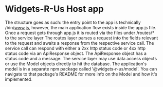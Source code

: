 # Widgets-R-Us Host app

The structure goes as such: the entry point to the app is technically
/bin/www.js, however, the main application flow exists inside the app.js file.
Once a request gets through app.js it is routed via the files under /routes/* to the service layer
The routes layer parses a request into the fields relevant to the request and awaits
a response from the respective service call. The service call can respond with
either a 2xx http status code or 4xx http status code via an ApiResponse object.
The ApiResponse object has a status code and a message. The service layer may use data access
objects or use the Model objects directly to hit the database. The application's model
is in a separate npm package called '@widgets-r-us/model'. You can navigate to that
package's README for more info on the Model and how it's implemented.